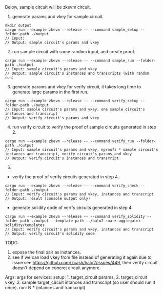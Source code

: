 Below, sample circuit will be zkevm circuit.

1. generate params and vkey for sample circuit.

```
mkdir output
cargo run --example zkevm --release -- --command sample_setup --folder-path ./output
// Input:
// Output: sample circuit's params and vkey
```

2. run sample circuit with some random input, and create proof.

```
cargo run --example zkevm --release -- --command sample_run --folder-path ./output
// Input: sample circuit's params and vkey
// Output: sample circuit's instances and transcripts (with random run)
```

3. generate params and vkey for verify circuit, it takes long time to generate large params in the first run.

```
cargo run --example zkevm --release -- --command verify_setup --folder-path ./output
// Input: sample circuit's params and vkey, one sample circuit's instances and transcript
// Output: verify circuit's params and vkey
```

4. run verify circuit to verify the proof of sample circuits generated in step 2.

```
cargo run --example zkevm --release -- --command verify_run --folder-path ./output
// Input: sample circuit's params and vkey, nproofs * sample circuit's instances and transcript, verify circuit's params and vkey
// Output: verify circuit's instances and transcript
```

5.

- verify the proof of verify circuits generated in step 4.

```
cargo run --example zkevm --release -- --command verify_check --folder-path ./output
// Input: verify circuit's params and vkey, instances and transcript
// Output: result (console output only)
```

- generate solidity code of verify circuits generated in step 4.

```
cargo run --example zkevm --release -- --command verify_solidity --folder-path ./output --template-path ../halo2-snark-aggregator-solidity/templates
// Input: verify circuit's params and vkey, instances and transcript
// Output: verify circuit's solidity code
```

TODO:

1. expose the final pair as instances.
2. see if we can load vkey from file instead of generating it again due to issue see https://github.com/zcash/halo2/issues/449, then verify circuit doesn't depend on concret circuit anymore.

Args:
args for services:
setup: 1. target_circuit params, 2. target_circuit vkey, 3. sample target_circuit intances and transcript (so user should run it once).
run: N \* (intances and transcript)
